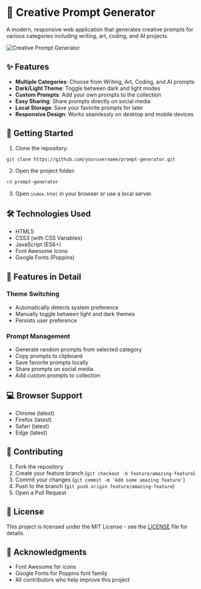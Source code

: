 # 🎯 Creative Prompt Generator

A modern, responsive web application that generates creative prompts for various categories including writing, art, coding, and AI projects.

![Creative Prompt Generator](screenshot.png)

## ✨ Features

- **Multiple Categories**: Choose from Writing, Art, Coding, and AI prompts
- **Dark/Light Theme**: Toggle between dark and light modes
- **Custom Prompts**: Add your own prompts to the collection
- **Easy Sharing**: Share prompts directly on social media
- **Local Storage**: Save your favorite prompts for later
- **Responsive Design**: Works seamlessly on desktop and mobile devices

## 🚀 Getting Started

1. Clone the repository:
```bash
git clone https://github.com/yourusername/prompt-generator.git
```

2. Open the project folder:
```bash
cd prompt-generator
```

3. Open `index.html` in your browser or use a local server.

## 🛠️ Technologies Used

- HTML5
- CSS3 (with CSS Variables)
- JavaScript (ES6+)
- Font Awesome Icons
- Google Fonts (Poppins)

## 🎨 Features in Detail

### Theme Switching
- Automatically detects system preference
- Manually toggle between light and dark themes
- Persists user preference

### Prompt Management
- Generate random prompts from selected category
- Copy prompts to clipboard
- Save favorite prompts locally
- Share prompts on social media
- Add custom prompts to collection

## 💻 Browser Support

- Chrome (latest)
- Firefox (latest)
- Safari (latest)
- Edge (latest)

## 🤝 Contributing

1. Fork the repository
2. Create your feature branch (`git checkout -b feature/amazing-feature`)
3. Commit your changes (`git commit -m 'Add some amazing feature'`)
4. Push to the branch (`git push origin feature/amazing-feature`)
5. Open a Pull Request

## 📝 License

This project is licensed under the MIT License - see the  [LICENSE](LICENSE) file for details.

## 🙏 Acknowledgments

- Font Awesome for icons
- Google Fonts for Poppins font family
- All contributors who help improve this project